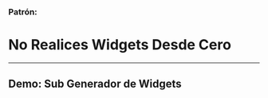 <!-- .slide: data-background="reveal.js/img/bg-4.png" -->
### Patrón:
# No Realices Widgets Desde Cero

---

## Demo: Sub Generador de Widgets
